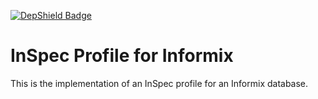 [![DepShield Badge](https://depshield.sonatype.org/badges/owner/repository/depshield.svg)](https://depshield.github.io)

# InSpec Profile for Informix

This is the implementation of an InSpec profile for an Informix database.
